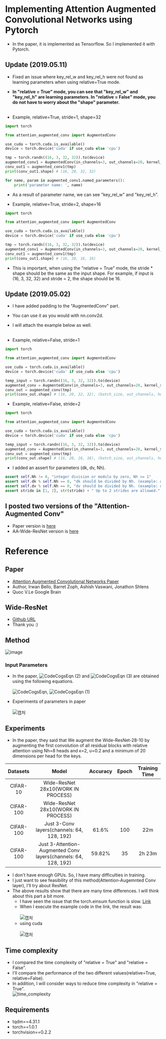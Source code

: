# Implementing Attention Augmented Convolutional Networks using Pytorch
- In the paper, it is implemented as Tensorflow. So I implemented it with Pytorch.

## Update (2019.05.11)
- Fixed an issue where key_rel_w and key_rel_h were not found as learning parameters when using relative=True mode.
- **In "relative = True" mode, you can see that "key_rel_w" and "key_rel_h" are learning parameters. In "relative = False" mode, you do not have to worry about the "shape" parameter.**<br><br>

- Example, relative=True, stride=1, shape=32
```python
import torch

from attention_augmented_conv import AugmentedConv

use_cuda = torch.cuda.is_available()
device = torch.device('cuda' if use_cuda else 'cpu')

tmp = torch.randn((16, 3, 32, 32)).to(device)
augmented_conv1 = AugmentedConv(in_channels=3, out_channels=20, kernel_size=3, dk=40, dv=4, Nh=4, relative=True, stride=1, shape=32).to(device)
conv_out1 = augmented_conv1(tmp)
print(conv_out1.shape) # (16, 20, 32, 32)

for name, param in augmented_conv1.named_parameters():
    print('parameter name: ', name)
```
- As a result of parameter name, we can see "key_rel_w" and "key_rel_h".

- Example, relative=True, stride=2, shape=16
```python
import torch

from attention_augmented_conv import AugmentedConv

use_cuda = torch.cuda.is_available()
device = torch.device('cuda' if use_cuda else 'cpu')

tmp = torch.randn((16, 3, 32, 32)).to(device)
augmented_conv1 = AugmentedConv(in_channels=3, out_channels=20, kernel_size=3, dk=40, dv=4, Nh=4, relative=True, stride=2, shape=16).to(device)
conv_out1 = augmented_conv1(tmp)
print(conv_out1.shape) # (16, 20, 16, 16)
```
- This is important, when using the "relative = True" mode, the stride * shape should be the same as the input shape. For example, if input is (16, 3, 32, 32) and stride = 2, the shape should be 16.

## Update (2019.05.02)
- I have added padding to the "AugmentedConv" part.
- You can use it as you would with nn.conv2d.
- I will attach the example below as well.<br><br>

- Example, relative=False, stride=1
```python
import torch

from attention_augmented_conv import AugmentedConv

use_cuda = torch.cuda.is_available()
device = torch.device('cuda' if use_cuda else 'cpu')

temp_input = torch.randn((16, 3, 32, 32)).to(device)
augmented_conv = AugmentedConv(in_channels=3, out_channels=20, kernel_size=3, dk=40, dv=4, Nh=1, relative=False, stride=1).to(device)
conv_out = augmented_conv(tmp)
print(conv_out.shape) # (16, 20, 32, 32), (batch_size, out_channels, height, width)
```
- Example, relative=False, stride=2
```python
import torch

from attention_augmented_conv import AugmentedConv

use_cuda = torch.cuda.is_available()
device = torch.device('cuda' if use_cuda else 'cpu')

temp_input = torch.randn((16, 3, 32, 32)).to(device)
augmented_conv = AugmentedConv(in_channels=3, out_channels=20, kernel_size=3, dk=40, dv=4, Nh=1, relative=False, stride=2).to(device)
conv_out = augmented_conv(tmp)
print(conv_out.shape) # (16, 20, 16, 16), (batch_size, out_channels, height, width)
```

- I added an assert for parameters (dk, dv, Nh).
```python
assert self.Nh != 0, "integer division or modulo by zero, Nh >= 1"
assert self.dk % self.Nh == 0, "dk should be divided by Nh. (example: out_channels: 20, dk: 40, Nh: 4)"
assert self.dv % self.Nh == 0, "dv should be divided by Nh. (example: out_channels: 20, dv: 4, Nh: 4)"
assert stride in [1, 2], str(stride) + " Up to 2 strides are allowed."
```


## I posted two versions of the "Attention-Augmented Conv"
  - Paper version is [here](https://github.com/leaderj1001/Attention-Augmented-Conv2d/blob/master/attention_augmented_conv.py)
  - AA-Wide-ResNet version is [here](https://github.com/leaderj1001/Attention-Augmented-Conv2d/blob/master/AA-Wide-ResNet/attention_augmented_conv.py)

# Reference
## Paper
- [Attention Augmented Convolutional Networks Paper](https://arxiv.org/abs/1904.09925)
- Author, Irwan Bello, Barret Zoph, Ashish Vaswani, Jonathon Shlens
- Quoc V.Le Google Brain
## Wide-ResNet
- [Github URL](https://github.com/meliketoy/wide-resnet.pytorch/blob/master/main.py)
- Thank you :)

## Method
![image](https://user-images.githubusercontent.com/22078438/56668731-ffb5dd80-66ea-11e9-9274-1223f579f039.PNG)

### Input Parameters
- In the paper, ![CodeCogsEqn (2)](https://user-images.githubusercontent.com/22078438/56719194-39cec000-677b-11e9-9ad9-4c58a65f41cd.gif)
 and ![CodeCogsEqn (3)](https://user-images.githubusercontent.com/22078438/56719216-44895500-677b-11e9-85ad-1c68dcae8435.gif)
 are obtained using the following equations.<br><br>
![CodeCogsEqn](https://user-images.githubusercontent.com/22078438/56719018-e3fa1800-677a-11e9-9393-1835b60c6fd0.gif), ![CodeCogsEqn (1)](https://user-images.githubusercontent.com/22078438/56719117-0b50e500-677b-11e9-84c8-73530191acb9.gif)

- Experiments of parameters in paper<br><br>
![캡처](https://user-images.githubusercontent.com/22078438/56719332-78fd1100-677b-11e9-9a26-b281fb2db7de.PNG)


## Experiments
- In the paper, they said that We augment the Wide-ResNet-28-10 by augmenting the first convolution of all residual blocks with relative attention using Nh=8 heads and κ=2, υ=0.2 and a minimum of 20 dimensions per head for the keys.

| Datasets | Model | Accuracy | Epoch | Training Time |
| :---: | :---: | :---: | :---: | :---: |
CIFAR-10 | Wide-ResNet 28x10(WORK IN PROCESS) | | |
CIFAR-100 | Wide-ResNet 28x10(WORK IN PROCESS) | | |
CIFAR-100 | Just 3-Conv layers(channels: 64, 128, 192) | 61.6% | 100 | 22m
CIFAR-100 | Just 3-Attention-Augmented Conv layers(channels: 64, 128, 192) | 59.82% | 35 | 2h 23m

- I don't have enough GPUs. So, I have many difficulties in training.
- I just want to see feasibility of this method(Attention-Augemnted Conv layer), I'll try about ResNet.
- The above results show that there are many time differences. I will think about this part a bit more.
  - I have seen the issue that the torch.einsum function is slow. [Link](https://github.com/pytorch/pytorch/issues/10661)
  - When I execute the example code in the link, the result was:<br><br>
  ![캡처](https://user-images.githubusercontent.com/22078438/56733452-2cc1c900-679b-11e9-861c-9aedfcedacac.PNG)
   - using cuda<br><Br>
   ![캡처](https://user-images.githubusercontent.com/22078438/56735393-4dd8e880-67a0-11e9-9fd0-6c0a4161d29d.PNG)
 
## Time complexity
- I compared the time complexity of "relative = True" and "relative = False".
- I'll compare the performance of the two different values(relative=True, relative=False).
- In addition, I will consider ways to reduce time complexity in "relative = True".<br>
![time_complexity](https://user-images.githubusercontent.com/22078438/57056552-376de800-6cde-11e9-90fc-492c28d78907.PNG)
  
## Requirements
- tqdm==4.31.1
- torch==1.0.1
- torchvision==0.2.2


